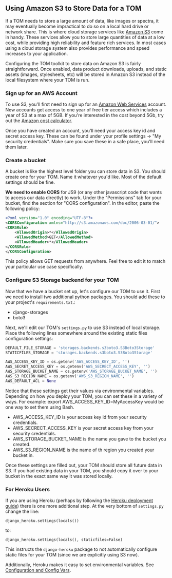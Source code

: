 Using Amazon S3 to Store Data for a TOM
---

If a TOM needs to store a large amount of data, like images or spectra, it may
eventually become impractical to do so on a local hard drive or network share.
This is where cloud storage services like [Amazon S3](https://aws.amazon.com/s3/)
come in handy. These services allow you to store large quantities of data at a low
cost, while providing high reliability and feature rich services. In most cases
using a cloud storage system also provides performance and speed increases to your
application.

Configuring the TOM toolkit to store data on Amazon S3 is fairly straightforward.
Once enabled, data product downloads, uploads, and static assets (images,
stylesheets, etc) will be stored in Amazon S3 instead of the local filesystem
where your TOM is run.

### Sign up for an AWS Account

To use S3, you'll first need to sign up for an [Amazon Web
Services](https://portal.aws.amazon.com/billing/signup#/start) account. New
accounts get access to one year of free tier access which includes a year of S3 at
a max of 5GB. If you're interested in the cost beyond 5Gb, try out the [Amazon
cost calculator](https://calculator.s3.amazonaws.com/index.html).

Once you have created an account, you'll need your access key id and secret access
key. These can be found under your profile settings -> "My security credentials".
Make sure you save these in a safe place, you'll need them later.

### Create a bucket

A bucket is like the highest level folder you can store data in S3. You should
create one for your TOM. Name it whatever you'd like. Most of the default settings
should be fine.

**We need to enable CORS** for JS9 (or any other javascript code that wants to
access our data directly) to work. Under the "Permissions" tab for your bucket,
find the section for "CORS configuration". In the editor, paste the following policy:

```xml
<?xml version="1.0" encoding="UTF-8"?>
<CORSConfiguration xmlns="http://s3.amazonaws.com/doc/2006-03-01/">
<CORSRule>
    <AllowedOrigin>*</AllowedOrigin>
    <AllowedMethod>GET</AllowedMethod>
    <AllowedHeader>*</AllowedHeader>
</CORSRule>
</CORSConfiguration>
```

This policy allows GET requests from anywhere. Feel free to edit it to match your
particular use case specifically.


### Configure S3 Storage backend for your TOM

Now that we have a bucket set up, let's configure our TOM to use it. First we need
to install two additional python packages. You should add these to your project's
`requirements.txt`.:

* django-storages
* boto3

Next, we'll edit our TOM's `settings.py` to use S3 instead of local storage. Place
the following lines somewhere around the existing static files configuration
settings:

```python
DEFAULT_FILE_STORAGE = 'storages.backends.s3boto3.S3Boto3Storage'
STATICFILES_STORAGE = 'storages.backends.s3boto3.S3Boto3Storage'

AWS_ACCESS_KEY_ID = os.getenv('AWS_ACCESS_KEY_ID', '')
AWS_SECRET_ACCESS_KEY = os.getenv('AWS_SECRECT_ACCESS_KEY', '')
AWS_STORAGE_BUCKET_NAME = os.getenv('AWS_STORAGE_BUCKET_NAME', '')
AWS_S3_REGION_NAME = os.getenv('AWS_S3_REGION_NAME', '')
AWS_DEFAULT_ACL = None
```

Notice that these settings get their values via environmental variables. Depending
on how you deploy your TOM, you can set these in a variety of ways. For example:
export AWS_ACCESS_KEY_ID=MyAccessKey would be one way to set them using Bash.

* AWS_ACCESS_KEY_ID is your access key id from your security credentials.
* AWS_SECRECT_ACCESS_KEY is your secret access key from your security credentials.
* AWS_STORAGE_BUCKET_NAME is the name you gave to the bucket you created.
* AWS_S3_REGION_NAME is the name of th region you created your bucket in.

Once these settings are filled out, your TOM should store all future data in S3.
If you had existing data in your TOM, you should copy it over to your bucket in
the exact same way it was stored locally.

### For Heroku Users

If you are using Heroku (perhaps by following the [Heroku deployment
guide](https://tomtoolkit.github.io/docs/deployment_heroku)) there is one more
additional step. At the very bottom of `settings.py` change the line:

    django_heroku.settings(locals())

to:

    django_heroku.settings(locals(), staticfiles=False)

This instructs the `django-heroku` package to not automatically configure static
files for your TOM (since we are explicitly using S3 now).

Additionally, Heroku makes it easy to set environmental variables.
See [Configuration and Config Vars](
https://devcenter.heroku.com/articles/config-vars).
